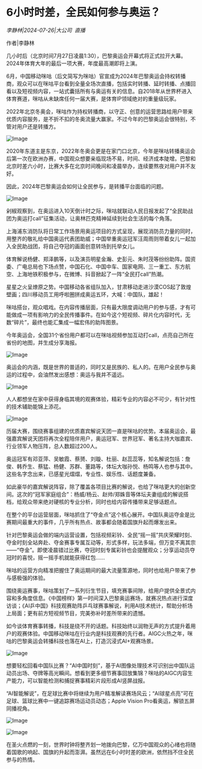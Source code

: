 # 6小时时差，全民如何参与奥运？

*李静林|2024-07-26|大公司 
                                                直播*

作者|李静林

几小时后（北京时间7月27日凌晨1:30），巴黎奥运会开幕式将正式拉开大幕。2024年体育大年的最后一项大赛，年度最高潮即将上演。

6月，中国移动咪咕（后文简写为咪咕）官宣成为2024年巴黎奥运会持权转播商，观众可以在咪咕平台看到全量全场次直播，包括实时转播、延时转播、点播回看以及短视频内容，一站式囊括所有与奥运有关的信息。自2018年从世界杯进入体育赛道，咪咕从未缺席任何一届大赛，是体育IP领域绝对的重量级玩家。

2022年北京冬奥会，咪咕作为持权转播商，以守正、创意的运营思路给用户带来优质内容服务，是不折不扣的冬奥流量大赢家。不过今年的巴黎奥运会很特别，不管对用户还是转播方。

![Image](http://static.ylzbl.com/uploads/ueditor/php/upload/image/20240726/1721999613186021.png)

2020年东道主是东京，2022年冬奥会更是在家门口北京，今年是咪咕转播奥运会后第一次在欧洲办赛，中国观众想要亲临现场不易，时间、经济成本陡增。巴黎和北京时差六小时，比赛大多在北京时间晚间和凌晨举办，连续要熬夜对用户并不友好。

因此，2024年巴黎奥运会如何让全民参与，是转播平台面临的问题。

![Image](http://static.ylzbl.com/uploads/ueditor/php/upload/image/20240726/1721999614436820.jpeg)

剁椒观察到，在奥运进入10天倒计时之际，咪咕就联动人民日报发起了“全民助战团为奥运打call”征集活动，让奥林匹克精神延续到社会生活的每个角落。

上海浦东消防队将日常工作场景用奥运项目的方式呈现，展现消防员力量的同时，用整齐的敬礼给中国奥运代表团助威；中国举重奥运冠军汪周雨则带着女儿一起加入全民助战团，将自己夺冠的画面创意转场到托举女儿。

体育解说杨健、郑泽鹏等，以及演员明星金瀚、史彭元、朱时茂等纷纷助阵。国资委、广电总局也下场点赞，中国石化、中国中车、国家电网、三一重工、东方航空、上海地铁积极参与，在微博、抖音掀起了一阵“全民打call”热潮。

星星之火呈燎原之势。中国移动各省组队加入，甘肃移动走进沙漠COS起了敦煌壁画；四川移动员工用呼啦圈拼成奥运五环，大喊：中国队，雄起！

咪咕搭台，观众唱戏。在内容传播层面，只有最大限度调动用户的参与感，才有可能做成一项有影响力的全民传播事件。在如今这个短视频、碎片化内容时代，无数“碎片”，最终也能汇集成一幅宏伟的助阵图景。

今年奥运会，全国31个省份用户都可以在咪咕视频参加互动打call，点亮自己所在省份的地图，并生成分享海报。

![Image](http://static.ylzbl.com/uploads/ueditor/php/upload/image/20240726/1721999615918195.jpeg)

奥运会的内涵，既是世界的普适的，同时又是民族的、私人的。在用户全民参与奥运的过程中，会油然发出感想：奥运与我并不遥远。

![Image](http://static.ylzbl.com/uploads/ueditor/php/upload/image/20240726/1721999617887250.jpeg)

人人都想坐在家中获得身临其境的观赛体验，精彩专业的内容必不可少，有针对性的技术辅助能锦上添花。

![Image](http://static.ylzbl.com/uploads/ueditor/php/upload/image/20240726/1721999617939989.jpeg)

历届大赛，围绕赛事组建的优质嘉宾解说天团一直是咪咕的优势。本届奥运会，最强嘉宾解说天团将再次全程陪伴用户，奥运冠军、世界冠军、著名主持大咖嘉宾、行业领军人物压阵，总人数超过200人。

奥运冠军有邓亚萍、吴敏霞、蔡赟、刘璇、杜丽、赵蕊蕊等，知名解说包括：詹俊、韩乔生、蔡猛、杨健、苏群、董路等，体坛大咖孙悦、杨鸣等人也参与其中。这些名字念出来，已感星光熠熠，专业性、娱乐性、话题度兼备。

如此豪华的嘉宾解说阵容，除了覆盖各项目比赛的解说，也给了咪咕更大的创新空间。这次的“冠军家庭组合”：杨威/杨云、赵帅/郑姝音等体坛夫妻组成的解说搭档，给观众带来绝对硬核的专业分析，同时也给内容传播带来足够话题点。

在整个的平台运营层面，咪咕抓住了“夺金点”这个核心展开。中国队奥运夺金是比赛期间最重大的事件，几乎所有热点、故事都会随着国旗升起而爆发出来。

针对巴黎奥运会做的端内运营设置，包括视频彩铃、全民“摇一摇”共庆荣耀时刻、夺金时刻全站奔赴、夺金赛事专属互动等，形式多样，玩法多端，但万变不离其宗——“夺金”。即使凌晨错过比赛，夺冠时刻专属彩铃也会提醒观众；分享运动员夺冠时的喜悦，摇一摇手机就能获得红包......

咪咕的运营方向精准把握住了奥运期间的最大流量策源地，同时也给用户带来了参与感极强的体验。

围绕奥运赛事，咪咕策划了一系列衍生节目，填充赛事间隙，给用户提供全景式内容和多角度信息。《中国榜样》第一时间深入巴黎奥运赛场，就赛况热点进行深度访谈；《AI乒中国》科技观赛助阵乒乓球赛事解说，利用AI技术统计，帮助分析场上局面；更有前方短视频节目，完美弥补时差所带来的遗憾。

如今谈体育赛事转播，科技是绕不开的话题。科技始终以润物无声的方式提升着用户的观赛体验。中国移动咪咕在行业内是科技观赛的先行者。AIGC火热之年，咪咕的巴黎奥运会转播科技也落在AI上，打造沉浸式AI+观赛场景。

![Image](http://static.ylzbl.com/uploads/ueditor/php/upload/image/20240726/1721999619129528.jpeg)

想要轻松回看中国队比赛？“AI中国时刻”，基于AI图像处理技术可识别出中国队运动员出场、夺牌等高光瞬间。想看到更多细节赛事回放集锦？咪咕的AIGC内容生产能力，可以智能检测和捕捉赛事精彩片段形成AI竖屏战报。

“AI智能解说”，在足球比赛中将继续为用户精准解读赛场风云；“AI球星点亮”可在足球、篮球比赛中一键追踪赛场运动员动态；Apple Vision Pro看奥运，解锁五屏同播视角。

![Image](http://static.ylzbl.com/uploads/ueditor/php/upload/image/20240726/1721999620627423.jpeg)

![Image](http://static.ylzbl.com/uploads/ueditor/php/upload/image/20240726/1721999621232019.jpeg)

在圣火点燃的一刻，世界时钟将整齐划一地拨向巴黎，亿万中国观众的心绪也将随着国歌的响起、国旗的升起而澎湃。虽然远在6小时时差的欧洲，依然挡不住全民参与的热情。

